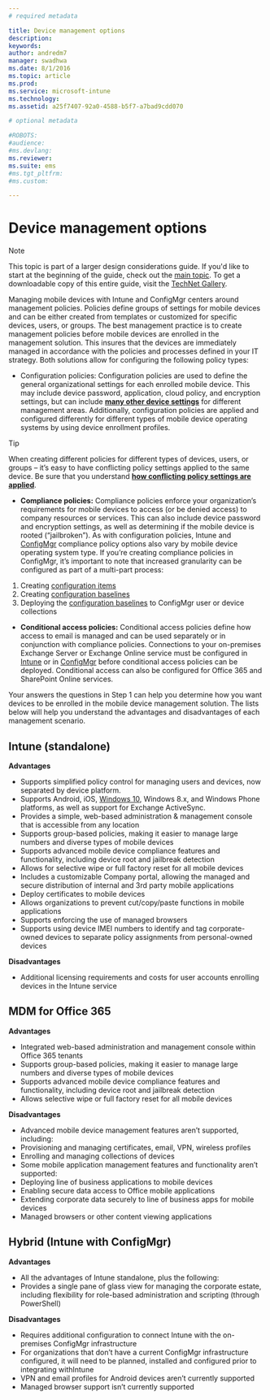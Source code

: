 ```yaml
---
# required metadata

title: Device management options
description:
keywords:
author: andredm7
manager: swadhwa
ms.date: 8/1/2016
ms.topic: article
ms.prod:
ms.service: microsoft-intune
ms.technology:
ms.assetid: a25f7407-92a0-4588-b5f7-a7bad9cdd070

# optional metadata

#ROBOTS:
#audience:
#ms.devlang:
ms.reviewer: 
ms.suite: ems
#ms.tgt_pltfrm:
#ms.custom:

---
```


# Device management options

>[!NOTE]
>This topic is part of a larger design considerations guide. If you'd like to start at the beginning of the guide, check out the [main topic](mdm-design-considerations-guide.md). To get a downloadable copy of this entire guide, visit the [TechNet Gallery](https://gallery.technet.microsoft.com/Mobile-Device-Management-7d401582).

Managing mobile devices with Intune and ConfigMgr centers around management policies. Policies define groups of settings for mobile devices and can be either created from templates or customized for specific devices, users, or groups. The best management practice is to create management policies before mobile devices are enrolled in the management solution. This insures that the devices are immediately managed in accordance with the policies and processes defined in your IT strategy. Both solutions allow for configuring the following policy types:

- Configuration policies: Configuration policies are used to define the general organizational settings for each enrolled mobile device. This may include device password, application, cloud policy, and encryption settings, but can include **[many other device settings](https://technet.microsoft.com/library/dn743712.aspx)** for different management areas. Additionally, configuration policies are applied and configured differently for different types of mobile device operating systems by using device enrollment profiles.

>[!TIP]
>When creating different policies for different types of devices, users, or groups – it’s easy to have conflicting policy settings applied to the same device. Be sure that you understand **[how conflicting policy settings are applied](https://technet.microsoft.com/library/dn743712.aspx)**.

- **Compliance policies:** Compliance policies enforce your organization’s requirements for mobile devices to access (or be denied access) to company resources or services. This can also include device password and encryption settings, as well as determining if the mobile device is rooted (“jailbroken”). As with configuration policies, Intune and [ConfigMgr](https://technet.microsoft.com/library/dn376523.aspx) compliance policy options also vary by mobile device operating system type. If you’re creating compliance policies in ConfigMgr, it’s important to note that increased granularity can be configured as part of a multi-part process:

 1. Creating [configuration items](https://technet.microsoft.com/library/gg712331.aspx?WT.mc_id=Blog_EntMob_Showcase_PCIT)
 2. Creating [configuration baselines](https://technet.microsoft.com/library/gg712268.aspx?WT.mc_id=Blog_EntMob_Showcase_PCIT)
 3. Deploying the [configuration baselines](https://technet.microsoft.com/library/hh219289.aspx?WT.mc_id=Blog_EntMob_Showcase_PCIT) to ConfigMgr user or device collections

- **Conditional access policies:** Conditional access policies define how access to email is managed and can be used separately or in conjunction with compliance policies. Connections to your on-premises Exchange Server or Exchange Online service must be configured in [Intune](/Intune/deploy-use/restrict-access-to-email-and-o365-services-with-microsoft-intune) or in [ConfigMgr](https://technet.microsoft.com/library/dn919655.aspx) before conditional access policies can be deployed. Conditional access can also be configured for Office 365 and SharePoint Online services.

Your answers the questions in Step 1 can help you determine how you want devices to be enrolled in the mobile device management solution. The lists below will help you understand the advantages and disadvantages of each management scenario.

## Intune (standalone)

**Advantages**

- Supports simplified policy control for managing users and devices, now separated by device platform.
- Supports Android, iOS, [Windows 10](https://technet.microsoft.com/library/mt147406.aspx), Windows 8.x, and Windows Phone platforms, as well as support for Exchange ActiveSync.
- Provides a simple, web-based administration & management console that is accessible from any location
- Supports group-based policies, making it easier to manage large numbers and diverse types of mobile devices
- Supports advanced mobile device compliance features and functionality, including device root and jailbreak detection
- Allows for selective wipe or full factory reset for all mobile devices
- Includes a customizable Company portal, allowing the managed and secure distribution of internal and 3rd party mobile applications
- Deploy certificates to mobile devices
- Allows organizations to prevent cut/copy/paste functions in mobile applications
- Supports enforcing the use of managed browsers
- Supports using device IMEI numbers to identify and tag corporate-owned devices to separate policy assignments from personal-owned devices

**Disadvantages**

- Additional licensing requirements and costs for user accounts enrolling devices in the Intune service

## MDM for Office 365

**Advantages**

- Integrated web-based administration and management console within Office 365 tenants
- Supports group-based policies, making it easier to manage large numbers and diverse types of mobile devices
- Supports advanced mobile device compliance features and functionality, including device root and jailbreak detection
- Allows selective wipe or full factory reset for all mobile devices

**Disadvantages**

- Advanced mobile device management features aren’t supported, including:
 - Provisioning and managing certificates, email, VPN, wireless profiles
 - Enrolling and managing collections of devices
- Some mobile application management features and functionality aren’t supported:
 - Deploying line of business applications to mobile devices
 - Enabling secure data access to Office mobile applications
 - Extending corporate data securely to line of business apps for mobile devices
 - Managed browsers or other content viewing applications

## Hybrid (Intune with ConfigMgr)

**Advantages**

- All the advantages of Intune standalone, plus the following:
 - Provides a single pane of glass view for managing the corporate estate, including flexibility for role-based administration and scripting (through PowerShell)

**Disadvantages**

- Requires additional configuration to connect Intune with the on-premises ConfigMgr infrastructure
- For organizations that don’t have a current ConfigMgr infrastructure configured, it will need to be planned, installed and configured prior to integrating withIntune
- VPN and email profiles for Android devices aren’t currently supported
- Managed browser support isn’t currently supported
